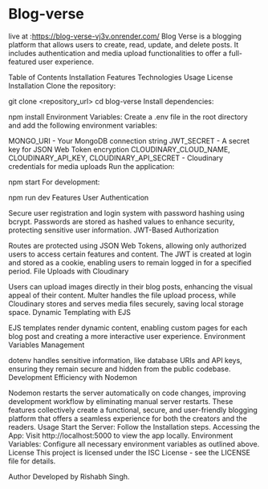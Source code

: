 # Blog-verse
live at :https://blog-verse-vj3v.onrender.com/
Blog Verse is a blogging platform that allows users to create, read, update, and delete posts. It includes authentication and media upload functionalities to offer a full-featured user experience.

Table of Contents
Installation
Features
Technologies
Usage
License
Installation
Clone the repository:


git clone <repository_url>
cd blog-verse
Install dependencies:


npm install
Environment Variables: Create a .env file in the root directory and add the following environment variables:

MONGO_URI - Your MongoDB connection string
JWT_SECRET - A secret key for JSON Web Token encryption
CLOUDINARY_CLOUD_NAME, CLOUDINARY_API_KEY, CLOUDINARY_API_SECRET - Cloudinary credentials for media uploads
Run the application:

npm start
For development:


npm run dev
Features
User Authentication

Secure user registration and login system with password hashing using bcrypt.
Passwords are stored as hashed values to enhance security, protecting sensitive user information.
JWT-Based Authorization

Routes are protected using JSON Web Tokens, allowing only authorized users to access certain features and content.
The JWT is created at login and stored as a cookie, enabling users to remain logged in for a specified period.
File Uploads with Cloudinary

Users can upload images directly in their blog posts, enhancing the visual appeal of their content.
Multer handles the file upload process, while Cloudinary stores and serves media files securely, saving local storage space.
Dynamic Templating with EJS

EJS templates render dynamic content, enabling custom pages for each blog post and creating a more interactive user experience.
Environment Variables Management

dotenv handles sensitive information, like database URIs and API keys, ensuring they remain secure and hidden from the public codebase.
Development Efficiency with Nodemon

Nodemon restarts the server automatically on code changes, improving development workflow by eliminating manual server restarts.
These features collectively create a functional, secure, and user-friendly blogging platform that offers a seamless experience for both the creators and the readers.
Usage
Start the Server: Follow the Installation steps.
Accessing the App: Visit http://localhost:5000 to view the app locally.
Environment Variables: Configure all necessary environment variables as outlined above.
License
This project is licensed under the ISC License - see the LICENSE file for details.

Author
Developed by Rishabh Singh.
